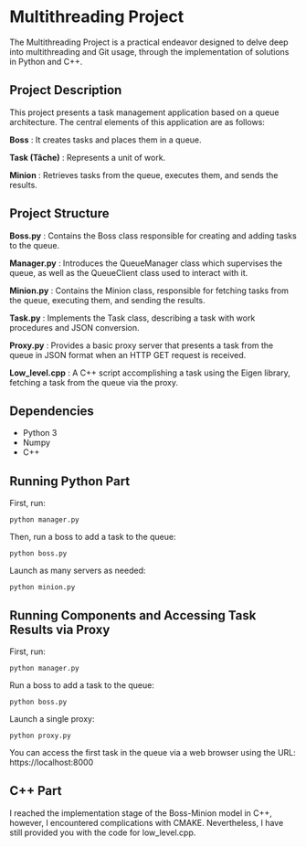 # Multithreading Project
The Multithreading Project is a practical endeavor designed to delve deep into multithreading and Git usage, through the implementation of solutions in Python and C++.

## Project Description
This project presents a task management application based on a queue architecture. The central elements of this application are as follows:

**Boss** : It creates tasks and places them in a queue.

**Task (Tâche)** : Represents a unit of work.

**Minion** : Retrieves tasks from the queue, executes them, and sends the results.

## Project Structure
**Boss.py** : Contains the Boss class responsible for creating and adding tasks to the queue.

**Manager.py** : Introduces the QueueManager class which supervises the queue, as well as the QueueClient class used to interact with it.

**Minion.py** : Contains the Minion class, responsible for fetching tasks from the queue, executing them, and sending the results.

**Task.py** : Implements the Task class, describing a task with work procedures and JSON conversion.

**Proxy.py** : Provides a basic proxy server that presents a task from the queue in JSON format when an HTTP GET request is received.

**Low_level.cpp** : A C++ script accomplishing a task using the Eigen library, fetching a task from the queue via the proxy.

## Dependencies
- Python 3
- Numpy
- C++

## Running Python Part
First, run:

``` python manager.py  ```

Then, run a boss to add a task to the queue:

``` python boss.py ```

Launch as many servers as needed:

``` python minion.py ```

## Running Components and Accessing Task Results via Proxy
First, run:

``` python manager.py ```

Run a boss to add a task to the queue:

``` python boss.py ```

Launch a single proxy:

``` python proxy.py ```

You can access the first task in the queue via a web browser using the URL: https://localhost:8000

## C++ Part

I reached the implementation stage of the Boss-Minion model in C++, however, I encountered complications with CMAKE. Nevertheless, I have still provided you with the code for low_level.cpp.



